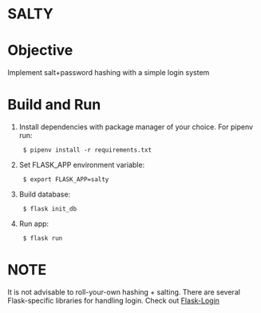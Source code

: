 # SALTY

# Objective
Implement salt+password hashing with a simple login system

# Build and Run

1. Install dependencies with package manager of your choice. For pipenv run:

        $ pipenv install -r requirements.txt

2. Set FLASK_APP environment variable:

        $ export FLASK_APP=salty

3. Build database:

        $ flask init_db

4. Run app:
   
        $ flask run

# NOTE
It is not advisable to roll-your-own hashing + salting. There are several Flask-specific libraries for handling login. Check out [Flask-Login](https://github.com/maxcountryman/flask-login)